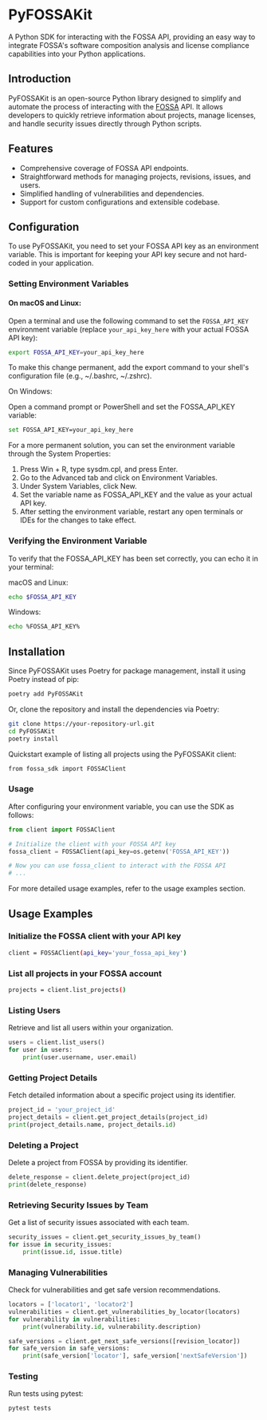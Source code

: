 # PyFOSSAKit

A Python SDK for interacting with the FOSSA API, providing an easy way to integrate FOSSA's software composition analysis and license compliance capabilities into your Python applications.

## Introduction

PyFOSSAKit is an open-source Python library designed to simplify and automate the process of interacting with the [FOSSA](https://fossa.com/) API. It allows developers to quickly retrieve information about projects, manage licenses, and handle security issues directly through Python scripts.

## Features

- Comprehensive coverage of FOSSA API endpoints.
- Straightforward methods for managing projects, revisions, issues, and users.
- Simplified handling of vulnerabilities and dependencies.
- Support for custom configurations and extensible codebase.

## Configuration

To use PyFOSSAKit, you need to set your FOSSA API key as an environment variable. This is important for keeping your API key secure and not hard-coded in your application.

### Setting Environment Variables

#### On macOS and Linux:

Open a terminal and use the following command to set the `FOSSA_API_KEY` environment variable (replace `your_api_key_here` with your actual FOSSA API key):

```bash
export FOSSA_API_KEY=your_api_key_here
```

To make this change permanent, add the export command to your shell's configuration file (e.g., ~/.bashrc, ~/.zshrc).

On Windows:

Open a command prompt or PowerShell and set the FOSSA_API_KEY variable:

```bash
set FOSSA_API_KEY=your_api_key_here
```


For a more permanent solution, you can set the environment variable through the System Properties:

1) Press Win + R, type sysdm.cpl, and press Enter.
2) Go to the Advanced tab and click on Environment Variables.
3) Under System Variables, click New.
4) Set the variable name as FOSSA_API_KEY and the value as your actual API key.
5) After setting the environment variable, restart any open terminals or IDEs for the changes to take effect.

### Verifying the Environment Variable
To verify that the FOSSA_API_KEY has been set correctly, you can echo it in your terminal:

macOS and Linux:

```bash
echo $FOSSA_API_KEY
```

Windows:

```bash
echo %FOSSA_API_KEY%
```

## Installation


Since PyFOSSAKit uses Poetry for package management, install it using Poetry instead of pip:

```bash
poetry add PyFOSSAKit
```

Or, clone the repository and install the dependencies via Poetry:

```bash
git clone https://your-repository-url.git
cd PyFOSSAKit
poetry install
```

Quickstart example of listing all projects using the PyFOSSAKit client:

```bash
from fossa_sdk import FOSSAClient
```

### Usage
After configuring your environment variable, you can use the SDK as follows:

```python
from client import FOSSAClient

# Initialize the client with your FOSSA API key
fossa_client = FOSSAClient(api_key=os.getenv('FOSSA_API_KEY'))

# Now you can use fossa_client to interact with the FOSSA API
# ...
```

For more detailed usage examples, refer to the usage examples section.


## Usage Examples

### Initialize the FOSSA client with your API key

```bash
client = FOSSAClient(api_key='your_fossa_api_key')
```

### List all projects in your FOSSA account

```bash
projects = client.list_projects()
```

### Listing Users

Retrieve and list all users within your organization.

```python
users = client.list_users()
for user in users:
    print(user.username, user.email)
```

### Getting Project Details

Fetch detailed information about a specific project using its identifier.

```python
project_id = 'your_project_id'
project_details = client.get_project_details(project_id)
print(project_details.name, project_details.id)
```


### Deleting a Project

Delete a project from FOSSA by providing its identifier.

```python
delete_response = client.delete_project(project_id)
print(delete_response)
```

### Retrieving Security Issues by Team

Get a list of security issues associated with each team.

```python
security_issues = client.get_security_issues_by_team()
for issue in security_issues:
    print(issue.id, issue.title)
```

### Managing Vulnerabilities

Check for vulnerabilities and get safe version recommendations.

```python
locators = ['locator1', 'locator2']
vulnerabilities = client.get_vulnerabilities_by_locator(locators)
for vulnerability in vulnerabilities:
    print(vulnerability.id, vulnerability.description)

safe_versions = client.get_next_safe_versions([revision_locator])
for safe_version in safe_versions:
    print(safe_version['locator'], safe_version['nextSafeVersion'])
```

### Testing

Run tests using pytest:

```bash
pytest tests
```